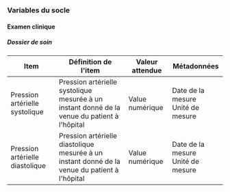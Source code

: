 ### Variables du socle

#### Examen clinique

##### Dossier de soin

| Item                            | Définition de l'item                                                                          | Valeur attendue | Métadonnées |
|---------------------------------|-----------------------------------------------------------------------------------------------|----------------|-------------|
| Pression artérielle systolique  | Pression artérielle systolique mesurée à un instant donné de la venue du patient à l'hôpital  | Value numérique | Date de la mesure<br />Unité de mesure |
| Pression artérielle diastolique | Pression artérielle diastolique mesurée à un instant donné de la venue du patient à l'hôpital | Value numérique | Date de la mesure<br />Unité de mesure |
